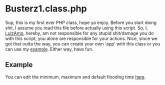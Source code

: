 # Busterz1.class.php
Sup, this is my first ever PHP class, hope ya enjoy. Before you start doing shit, I assume you read this file before actually using this script. So, I, [LulzAmp](https://github.com/lulzamp/), hereby, am not responsible for any stupid shit/damage you do with this script; you alone are responsible for your actions. Nice, since we got that outta the way, you can create your own 'app' with this class or you can use my [example](https://github.com/LulzAmp/Busterz1.class.php/tree/master/example). Either way, have fun.

## Example
You can edit the minimum, maximum and default flooding time [here](https://github.com/LulzAmp/Busterz1.class.php/blob/master/example/inc/busterz1.class.php#L7-L9).